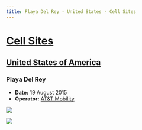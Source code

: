```yaml
---
title: Playa Del Rey - United States - Cell Sites
---
```


# [Cell Sites](../)

## [United States of America](./)

### Playa Del Rey

* **Date:** 19 August 2015
* **Operator:** [AT&T Mobility](https://en.wikipedia.org/wiki/AT%26T_Mobility)

![](https://f001.backblazeb2.com/file/CellSites/US/20150819-133006.jpg)

![](https://f001.backblazeb2.com/file/CellSites/US/20150819-133251.jpg)
